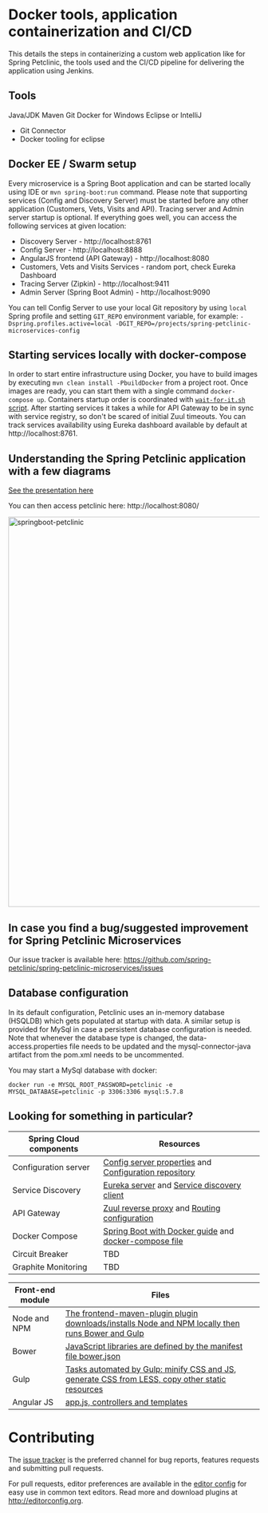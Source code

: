 # Docker tools, application containerization and CI/CD 

This details the steps in containerizing a custom web application like for Spring Petclinic, the tools used and the CI/CD pipeline for delivering the application using Jenkins.

## Tools
Java/JDK
Maven
Git
Docker for Windows
Eclipse or IntelliJ
 - Git Connector
 - Docker tooling for eclipse


## Docker EE / Swarm setup
Every microservice is a Spring Boot application and can be started locally using IDE or `mvn spring-boot:run` command. Please note that supporting services (Config and Discovery Server) must be started before any other application (Customers, Vets, Visits and API).
Tracing server and Admin server startup is optional.
If everything goes well, you can access the following services at given location:
* Discovery Server - http://localhost:8761
* Config Server - http://localhost:8888
* AngularJS frontend (API Gateway) - http://localhost:8080
* Customers, Vets and Visits Services - random port, check Eureka Dashboard 
* Tracing Server (Zipkin) - http://localhost:9411
* Admin Server (Spring Boot Admin) - http://localhost:9090

You can tell Config Server to use your local Git repository by using `local` Spring profile and setting
`GIT_REPO` environment variable, for example:
`-Dspring.profiles.active=local -DGIT_REPO=/projects/spring-petclinic-microservices-config`

## Starting services locally with docker-compose
In order to start entire infrastructure using Docker, you have to build images by executing `mvn clean install -PbuildDocker` 
from a project root. Once images are ready, you can start them with a single command
`docker-compose up`. Containers startup order is coordinated with [`wait-for-it.sh` script](https://github.com/vishnubob/wait-for-it). 
After starting services it takes a while for API Gateway to be in sync with service registry,
so don't be scared of initial Zuul timeouts. You can track services availability using Eureka dashboard
available by default at http://localhost:8761.

## Understanding the Spring Petclinic application with a few diagrams
<a href="https://speakerdeck.com/michaelisvy/spring-petclinic-sample-application">See the presentation here</a>

You can then access petclinic here: http://localhost:8080/

<img width="782" alt="springboot-petclinic" src="https://cloud.githubusercontent.com/assets/838318/19653851/61c1986a-9a16-11e6-8b94-03fd7f775bb3.png">

## In case you find a bug/suggested improvement for Spring Petclinic Microservices

Our issue tracker is available here: https://github.com/spring-petclinic/spring-petclinic-microservices/issues

## Database configuration

In its default configuration, Petclinic uses an in-memory database (HSQLDB) which
gets populated at startup with data. A similar setup is provided for MySql in case a persistent database configuration is needed.
Note that whenever the database type is changed, the data-access.properties file needs to be updated and the mysql-connector-java artifact from the pom.xml needs to be uncommented.

You may start a MySql database with docker:

```
docker run -e MYSQL_ROOT_PASSWORD=petclinic -e MYSQL_DATABASE=petclinic -p 3306:3306 mysql:5.7.8
```

## Looking for something in particular?

| Spring Cloud components | Resources  |
|-------------------------|------------|
| Configuration server    | [Config server properties](spring-petclinic-config-server/src/main/resources/application.yml) and [Configuration repository](https://github.com/spring-petclinic/spring-petclinic-microservices-config) |
| Service Discovery       | [Eureka server](spring-petclinic-discovery-server) and [Service discovery client](spring-petclinic-vets-service/src/main/java/org/springframework/samples/petclinic/vets/VetsServiceApplication.java) |
| API Gateway             | [Zuul reverse proxy](spring-petclinic-api-gateway/src/main/java/org/springframework/samples/petclinic/api/ApiGatewayApplication.java) and [Routing configuration](https://github.com/spring-petclinic/spring-petclinic-microservices-config/blob/master/api-gateway.yml) |
| Docker Compose          | [Spring Boot with Docker guide](https://spring.io/guides/gs/spring-boot-docker/) and [docker-compose file](docker-compose.yml) |
| Circuit Breaker         | TBD |
| Graphite Monitoring     | TBD |

 Front-end module  | Files |
|-------------------|-------|
| Node and NPM      | [The frontend-maven-plugin plugin downloads/installs Node and NPM locally then runs Bower and Gulp](spring-petclinic-ui/pom.xml)  |
| Bower             | [JavaScript libraries are defined by the manifest file bower.json](spring-petclinic-ui/bower.json)  |
| Gulp              | [Tasks automated by Gulp: minify CSS and JS, generate CSS from LESS, copy other static resources](spring-petclinic-ui/gulpfile.js)  |
| Angular JS        | [app.js, controllers and templates](spring-petclinic-ui/src/scripts/)  |



# Contributing

The [issue tracker](https://github.com/spring-petclinic/spring-petclinic-microservices/issues) is the preferred channel for bug reports, features requests and submitting pull requests.

For pull requests, editor preferences are available in the [editor config](.editorconfig) for easy use in common text editors. Read more and download plugins at <http://editorconfig.org>.
